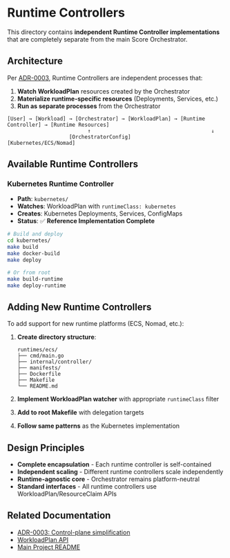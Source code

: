 # Runtime Controllers

This directory contains **independent Runtime Controller implementations** that are completely separate from the main Score Orchestrator.

## Architecture

Per [ADR-0003](../docs/ADR/ADR-0003-architecture-simplification.md), Runtime Controllers are independent processes that:

1. **Watch WorkloadPlan** resources created by the Orchestrator
2. **Materialize runtime-specific resources** (Deployments, Services, etc.)
3. **Run as separate processes** from the Orchestrator

```
[User] → [Workload] → [Orchestrator] → [WorkloadPlan] → [Runtime Controller] → [Runtime Resources]
                          ↑                                       ↓
                    [OrchestratorConfig]                 [Kubernetes/ECS/Nomad]
```

## Available Runtime Controllers

### Kubernetes Runtime Controller

- **Path**: `kubernetes/`
- **Watches**: WorkloadPlan with `runtimeClass: kubernetes`
- **Creates**: Kubernetes Deployments, Services, ConfigMaps
- **Status**: ✅ **Reference Implementation Complete**

```bash
# Build and deploy
cd kubernetes/
make build
make docker-build
make deploy

# Or from root
make build-runtime
make deploy-runtime
```

## Adding New Runtime Controllers

To add support for new runtime platforms (ECS, Nomad, etc.):

1. **Create directory structure**:
   ```
   runtimes/ecs/
   ├── cmd/main.go
   ├── internal/controller/
   ├── manifests/
   ├── Dockerfile
   ├── Makefile
   └── README.md
   ```

2. **Implement WorkloadPlan watcher** with appropriate `runtimeClass` filter
3. **Add to root Makefile** with delegation targets
4. **Follow same patterns** as the Kubernetes implementation

## Design Principles

- **Complete encapsulation** - Each runtime controller is self-contained
- **Independent scaling** - Different runtime controllers scale independently  
- **Runtime-agnostic core** - Orchestrator remains platform-neutral
- **Standard interfaces** - All runtime controllers use WorkloadPlan/ResourceClaim APIs

## Related Documentation

- [ADR-0003: Control-plane simplification](../docs/ADR/ADR-0003-architecture-simplification.md)
- [WorkloadPlan API](../api/v1b1/workloadplan_types.go)
- [Main Project README](../README.md)